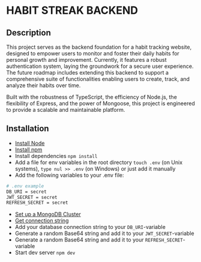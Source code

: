 # HABIT STREAK BACKEND

## Description

This project serves as the backend foundation for a habit tracking website, designed to empower users to monitor and foster their daily habits for personal growth and improvement. Currently, it features a robust authentication system, laying the groundwork for a secure user experience. The future roadmap includes extending this backend to support a comprehensive suite of functionalities enabling users to create, track, and analyze their habits over time.

Built with the robustness of TypeScript, the efficiency of Node.js, the flexibility of Express, and the power of Mongoose, this project is engineered to provide a scalable and maintainable platform.

## Installation

- [Install Node](https://nodejs.org/en)
- [Install npm](https://docs.npmjs.com/downloading-and-installing-node-js-and-npm)
- Install dependencies `npm install`
- Add a file for env variables in the root directory `touch .env` (on Unix systems), `type nul >> .env` (on Windows) or just add it manually
- Add the following variables to your .env file:

```bash
# .env example
DB_URI = secret
JWT_SECRET = secret
REFRESH_SECRET = secret
```

- [Set up a MongoDB Cluster](https://www.mongodb.com/docs/guides/atlas/cluster/)
- [Get connection string](https://www.mongodb.com/docs/guides/atlas/connection-string/)
- Add your database connection string to your `DB_URI`-variable
- Generate a random Base64 string and add it to your `JWT_SECRET`-variable
- Generate a random Base64 string and add it to your `REFRESH_SECRET`-variable
- Start dev server `npm dev`

